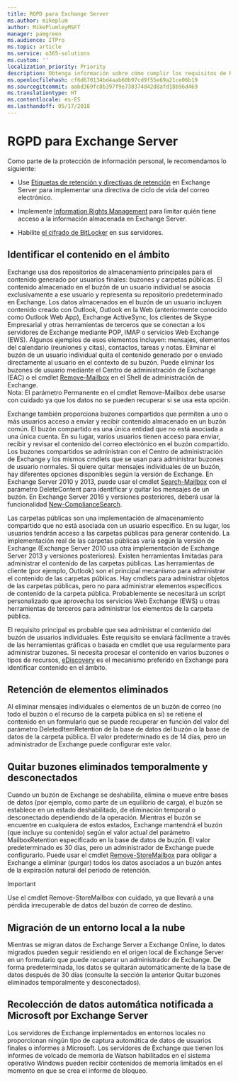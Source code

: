 ```yaml
---
title: RGPD para Exchange Server
ms.author: mikeplum
author: MikePlumleyMSFT
manager: pamgreen
ms.audience: ITPro
ms.topic: article
ms.service: o365-solutions
ms.custom: ''
localization_priority: Priority
description: Obtenga información sobre cómo cumplir los requisitos de RGPD en Exchange Server local.
ms.openlocfilehash: cf6d670134bd4aab60b97cd9f55e69a21ce06b19
ms.sourcegitcommit: aabd369fc8b397f9e738374d42d8afd18b96d469
ms.translationtype: HT
ms.contentlocale: es-ES
ms.lasthandoff: 05/17/2018
---
```

# <a name="gdpr-for-exchange-server"></a>RGPD para Exchange Server

Como parte de la protección de información personal, le recomendamos lo siguiente:

-   Use [Etiquetas de retención y directivas de retención](https://technet.microsoft.com/library/dd297955(v=exchg.160).aspx) en Exchange Server para implementar una directiva de ciclo de vida del correo electrónico.

-   Implemente [Information Rights Management](https://technet.microsoft.com/library/dd638140(v=exchg.160).aspx) para limitar quién tiene acceso a la información almacenada en Exchange Server.

-   Habilite [el cifrado de BitLocker](https://blogs.technet.microsoft.com/exchange/2015/10/20/enabling-bitlocker-on-exchange-servers/) en sus servidores.

## <a name="identifying-in-scope-content"></a>Identificar el contenido en el ámbito

Exchange usa dos repositorios de almacenamiento principales para el contenido generado por usuarios finales: buzones y carpetas públicas. El contenido almacenado en el buzón de un usuario individual se asocia exclusivamente a ese usuario y representa su repositorio predeterminado en Exchange. Los datos almacenados en el buzón de un usuario incluyen contenido creado con Outlook, Outlook en la Web (anteriormente conocido como Outlook Web App), Exchange ActiveSync, los clientes de Skype Empresarial y otras herramientas de terceros que se conectan a los servidores de Exchange mediante POP, IMAP o servicios Web Exchange (EWS). Algunos ejemplos de esos elementos incluyen: mensajes, elementos del calendario (reuniones y citas), contactos, tareas y notas. Eliminar el buzón de un usuario individual quita el contenido generado por o enviado directamente al usuario en el contexto de su buzón. Puede eliminar los buzones de usuario mediante el Centro de administración de Exchange (EAC) o el cmdlet [Remove-Mailbox](https://docs.microsoft.com/powershell/module/exchange/mailboxes/remove-mailbox?view=exchange-ps) en el Shell de administración de Exchange.\
Nota: El parámetro Permanente en el cmdlet Remove-Mailbox debe usarse con cuidado ya que los datos no se pueden recuperar si se usa esta opción.

Exchange también proporciona buzones compartidos que permiten a uno o más usuarios acceso a enviar y recibir contenido almacenado en un buzón común. El buzón compartido es una única entidad que no está asociada a una única cuenta. En su lugar, varios usuarios tienen acceso para enviar, recibir y revisar el contenido del correo electrónico en el buzón compartido. Los buzones compartidos se administran con el Centro de administración de Exchange y los mismos cmdlets que se usan para administrar buzones de usuario normales. Si quiere quitar mensajes individuales de un buzón, hay diferentes opciones disponibles según la versión de Exchange. En Exchange Server 2010 y 2013, puede usar el cmdlet [Search-Mailbox](https://docs.microsoft.com/powershell/module/exchange/mailboxes/search-mailbox?view=exchange-ps) con el parámetro DeleteContent para identificar y quitar los mensajes de un buzón. En Exchange Server 2016 y versiones posteriores, deberá usar la funcionalidad [New-ComplianceSearch](https://technet.microsoft.com/library/ff459253(v=exchg.160).aspx).

Las carpetas públicas son una implementación de almacenamiento compartido que no está asociada con un usuario específico. En su lugar, los usuarios tendrán acceso a las carpetas públicas para generar contenido. La implementación real de las carpetas públicas varía según la versión de Exchange (Exchange Server 2010 usa otra implementación de Exchange Server 2013 y versiones posteriores). Existen herramientas limitadas para administrar el contenido de las carpetas públicas. Las herramientas de cliente (por ejemplo, Outlook) son el principal mecanismo para administrar el contenido de las carpetas públicas. Hay cmdlets para administrar objetos de las carpetas públicas, pero no para administrar elementos específicos de contenido de la carpeta pública. Probablemente se necesitará un script personalizado que aprovecha los servicios Web Exchange (EWS) u otras herramientas de terceros para administrar los elementos de la carpeta pública.

El requisito principal es probable que sea administrar el contenido del buzón de usuarios individuales. Este requisito se enviará fácilmente a través de las herramientas gráficas o basada en cmdlet que usa regularmente para administrar buzones. Si necesita procesar el contenido en varios buzones o tipos de recursos, [eDiscovery](https://technet.microsoft.com/library/dd298021(v=exchg.160).aspx) es el mecanismo preferido en Exchange para identificar contenido en el ámbito.

## <a name="deleted-item-retention"></a>Retención de elementos eliminados

Al eliminar mensajes individuales o elementos de un buzón de correo (no todo el buzón o el recurso de la carpeta pública en sí) se retiene el contenido en un formulario que se puede recuperar en función del valor del parámetro DeletedItemRetention de la base de datos del buzón o la base de datos de la carpeta pública. El valor predeterminado es de 14 días, pero un administrador de Exchange puede configurar este valor.

## <a name="removing-soft-deleted-and-disconnected-mailboxes"></a>Quitar buzones eliminados temporalmente y desconectados

Cuando un buzón de Exchange se deshabilita, elimina o mueve entre bases de datos (por ejemplo, como parte de un equilibrio de carga), el buzón se establece en un estado deshabilitado, de eliminación temporal o desconectado dependiendo de la operación. Mientras el buzón se encuentre en cualquiera de estos estados, Exchange mantendrá el buzón (que incluye su contenido) según el valor actual del parámetro MailboxRetention especificado en la base de datos de buzón. El valor predeterminado es 30 días, pero un administrador de Exchange puede configurarlo. Puede usar el cmdlet [Remove-StoreMailbox](https://docs.microsoft.com/powershell/module/exchange/mailbox-databases-and-servers/remove-storemailbox?view=exchange-ps) para obligar a Exchange a eliminar (purgar) todos los datos asociados a un buzón antes de la expiración natural del período de retención.

> [!IMPORTANT]
> Use el cmdlet Remove-StoreMailbox con cuidado, ya que llevará a una pérdida irrecuperable de datos del buzón de correo de destino. 

## <a name="on-prem-to-cloud-migrations"></a>Migración de un entorno local a la nube

Mientras se migran datos de Exchange Server a Exchange Online, lo datos migrados pueden seguir residiendo en el origen local de Exchange Server en un formulario que puede recuperar un administrador de Exchange. De forma predeterminada, los datos se quitarán automáticamente de la base de datos después de 30 días (consulte la sección la anterior Quitar buzones eliminados temporalmente y desconectados).

## <a name="automatic-data-collection-reported-to-microsoft-by-exchange-server"></a>Recolección de datos automática notificada a Microsoft por Exchange Server

Los servidores de Exchange implementados en entornos locales no proporcionan ningún tipo de captura automática de datos de usuarios finales o informes a Microsoft. Los servidores de Exchange que tienen los informes de volcado de memoria de Watson habilitados en el sistema operativo Windows pueden recibir contenidos de memoria limitados en el momento en que se crea el informe de bloqueo.
